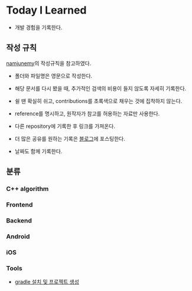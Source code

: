 # Today I Learned

* 개발 경험을 기록한다.

## 작성 규칙

[namjunemy](https://github.com/namjunemy/TIL)의 작성규칙을 참고하였다.

* 폴더와 파일명은 영문으로 작성한다.
* 해당 문서를 다시 봤을 때, 추가적인 검색의 비용이 들지 않도록 자세히 기록한다.
* 쉴 땐 확실히 쉬고, contributions를 초록색으로 채우는 것에 집착하지 않는다.
* reference를 명시하고, 원작자가 참고를 허용하는 자료만 사용한다.


* 다른 repository에 기록한 후 링크를 가져온다.
* 더 많은 공유를 원하는 기록은 [블로그](https://nali.tistory.com/)에 포스팅한다.
* 날짜도 함께 기록한다.
## 분류
### C++ algorithm

### Frontend
### Backend

### Android
### iOS

### Tools

* [gradle 설치 및 프로젝트 생성](https://github.com/namjunemy/TIL/blob/master/Tools/gradle_project_create_windows10_eclipse.md)

